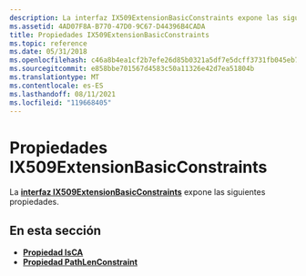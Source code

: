 ```yaml
---
description: La interfaz IX509ExtensionBasicConstraints expone las siguientes propiedades.
ms.assetid: 4AD07F8A-B770-47D0-9C67-D44396B4CADA
title: Propiedades IX509ExtensionBasicConstraints
ms.topic: reference
ms.date: 05/31/2018
ms.openlocfilehash: c46a8b4ea1cf2b7efe26d85b0321a5df7e5dcff3731fb045eb79325b2768504f
ms.sourcegitcommit: e858bbe701567d4583c50a11326e42d7ea51804b
ms.translationtype: MT
ms.contentlocale: es-ES
ms.lasthandoff: 08/11/2021
ms.locfileid: "119668405"
---
```

# <a name="ix509extensionbasicconstraints-properties"></a>Propiedades IX509ExtensionBasicConstraints

La [**interfaz IX509ExtensionBasicConstraints**](/windows/desktop/api/CertEnroll/nn-certenroll-ix509extensionbasicconstraints) expone las siguientes propiedades.

## <a name="in-this-section"></a>En esta sección

-   [**Propiedad IsCA**](/windows/desktop/api/CertEnroll/nf-certenroll-ix509extensionbasicconstraints-get_isca)
-   [**Propiedad PathLenConstraint**](/windows/desktop/api/CertEnroll/nf-certenroll-ix509extensionbasicconstraints-get_pathlenconstraint)

 

 



